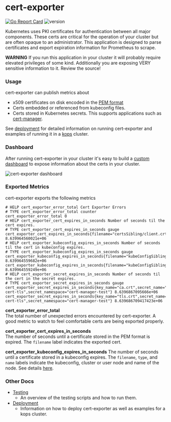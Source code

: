 # cert-exporter

[![Go Report Card](https://goreportcard.com/badge/github.com/joe-elliott/cert-exporter)](https://goreportcard.com/report/github.com/joe-elliott/cert-exporter) ![version](https://img.shields.io/badge/version-1.1.0-blue.svg?cacheSeconds=2592000)

Kubernetes uses PKI certificates for authentication between all major components.  These certs are critical for the operation of your cluster but are often opaque to an administrator.  This application is designed to parse certificates and export expiration information for Prometheus to scrape.

**WARNING** If you run this application in your cluster it will probably require elevated privileges of some kind.  Additionally you are exposing VERY sensitive information to it.  Review the source!

### Usage

cert-exporter can publish metrics about 

- x509 certificates on disk encoded in the [PEM format](https://en.wikipedia.org/wiki/Privacy-Enhanced_Mail) 
- Certs embedded or referenced from kubeconfig files.
- Certs stored in Kubernetes secrets.  This supports applications such as [cert-manager](https://github.com/jetstack/cert-manager).

See [deployment](https://github.com/joe-elliott/cert-exporter/blob/master/docs/deploy.md) for detailed information on running cert-exporter and examples of running it in a [kops](https://github.com/kubernetes/kops) cluster.

### Dashboard

After running cert-exporter in your cluster it's easy to build a [custom dashboard](https://github.com/joe-elliott/cert-exporter/blob/master/docs/sample-dashboard.yaml) to expose information about the certs in your cluster.

![cert-exporter dashboard](https://github.com/joe-elliott/cert-exporter/blob/master/docs/dashboard.png)

### Exported Metrics

cert-exporter exports the following metrics

```
# HELP cert_exporter_error_total Cert Exporter Errors
# TYPE cert_exporter_error_total counter
cert_exporter_error_total 0
# HELP cert_exporter_cert_expires_in_seconds Number of seconds til the cert expires.
# TYPE cert_exporter_cert_expires_in_seconds gauge
cert_exporter_cert_expires_in_seconds{filename="certsSibling/client.crt"} 8.639964560021e+06
# HELP cert_exporter_kubeconfig_expires_in_seconds Number of seconds til the cert in kubeconfig expires.
# TYPE cert_exporter_kubeconfig_expires_in_seconds gauge
cert_exporter_kubeconfig_expires_in_seconds{filename="kubeConfigSibling/kubeconfig",name="cluster1",type="cluster"} 8.639964559682e+06
cert_exporter_kubeconfig_expires_in_seconds{filename="kubeConfigSibling/kubeconfig",name="user1",type="user"} 8.639964559249e+06
# HELP cert_exporter_secret_expires_in_seconds Number of seconds til the cert in the secret expires.
# TYPE cert_exporter_secret_expires_in_seconds gauge
cert_exporter_secret_expires_in_seconds{key_name="ca.crt",secret_name="selfsigned-cert-tls",secret_namespace="cert-manager-test"} 8.6396867095666e+06
cert_exporter_secret_expires_in_seconds{key_name="tls.crt",secret_name="selfsigned-cert-tls",secret_namespace="cert-manager-test"} 8.639686709417423e+06
```

**cert_exporter_error_total**  
The total number of unexpected errors encountered by cert-exporter.  A good metric to watch to feel comfortable certs are being exported properly.

**cert_exporter_cert_expires_in_seconds**  
The number of seconds until a certificate stored in the PEM format is expired.  The `filename` label indicates the exported cert.

**cert_exporter_kubeconfig_expires_in_seconds**
The number of seconds until a certificate stored in a kubeconfig expires.  The `filename`, `type`, and `name` labels indicate the kubeconfig, cluster or user node and name of the node.  See details [here](https://kubernetes.io/docs/tasks/access-application-cluster/configure-access-multiple-clusters/).

### Other Docs
- [Testing](https://github.com/joe-elliott/cert-exporter/blob/master/docs/testing.md)
  - An overview of the testing scripts and how to run them.
- [Deployment](https://github.com/joe-elliott/cert-exporter/blob/master/docs/deploy.md)
  - Information on how to deploy cert-exporter as well as examples for a kops cluster.